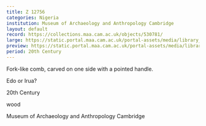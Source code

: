 ```yaml
---
title: Z 12756
categories: Nigeria
institution: Museum of Archaeology and Anthropology Cambridge
layout: default
record: https://collections.maa.cam.ac.uk/objects/530781/
large: https://static.portal.maa.cam.ac.uk/portal-assets/media/library_images/web/670740_Z_12756_001.jpg
preview: https://static.portal.maa.cam.ac.uk/portal-assets/media/library_images/thumbnail/670740_Z_12756_001.jpg
period: 20th Century
---
```

Fork-like comb, carved on one side with a pointed handle.

Edo or Irua?

20th Century

wood

Museum of Archaeology and Anthropology Cambridge
